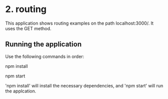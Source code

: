 # 2. routing
This application shows routing examples on the path localhost:3000/. It uses the GET method.

## Running the application
Use the following commands in order:

npm install

npm start

'npm install' will install the necessary dependencies, and 'npm start' will run the applcation.
